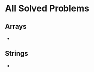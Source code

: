 # All Solved Problems

## Arrays
- [](https://leetcode.com/problems/)


## Strings
- [](https://leetcode.com/problems/)
